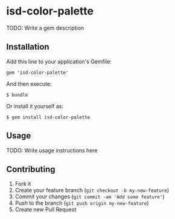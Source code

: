 # isd-color-palette

TODO: Write a gem description

## Installation

Add this line to your application's Gemfile:

    gem 'isd-color-palette'

And then execute:

    $ bundle

Or install it yourself as:

    $ gem install isd-color-palette

## Usage

TODO: Write usage instructions here

## Contributing

1. Fork it
2. Create your feature branch (`git checkout -b my-new-feature`)
3. Commit your changes (`git commit -am 'Add some feature'`)
4. Push to the branch (`git push origin my-new-feature`)
5. Create new Pull Request
